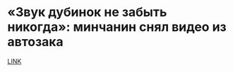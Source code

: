 # «Звук дубинок не забыть никогда»: минчанин снял видео из автозака



[LINK](https://varlamov.ru/4009322.html)